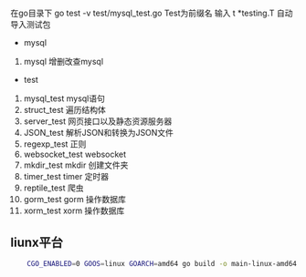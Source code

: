 # 
在go目录下
 go test -v test/mysql_test.go
 Test为前缀名
 输入 t *testing.T 自动导入测试包

- mysql
 1. mysql 增删改查mysql
- test 
 1. mysql_test              mysql语句
 2. struct_test             遍历结构体
 3. server_test             网页接口以及静态资源服务器
 4. JSON_test               解析JSON和转换为JSON文件
 5. regexp_test             正则
 6. websocket_test          websocket 
 7. mkdir_test              mkdir 创建文件夹
 8. timer_test              timer 定时器
 8. reptile_test            爬虫
 9. gorm_test               gorm 操作数据库
 9. xorm_test               xorm 操作数据库











## liunx平台
```bash
    CGO_ENABLED=0 GOOS=linux GOARCH=amd64 go build -o main-linux-amd64 main.go
```
